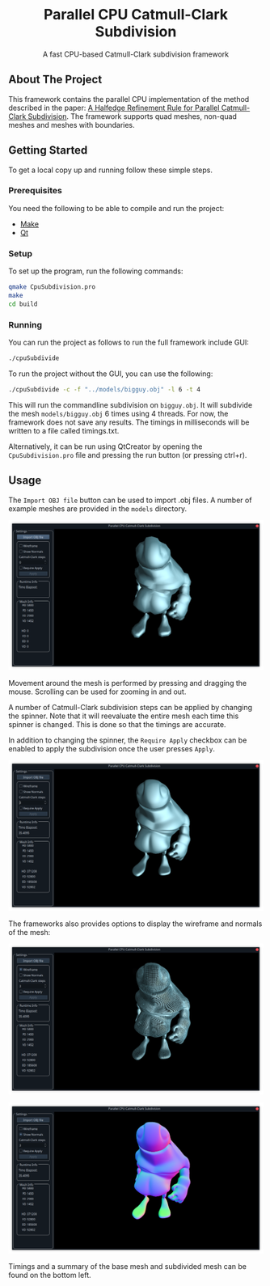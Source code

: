 <br />
<p align="center">
  <h1 align="center">Parallel CPU Catmull-Clark Subdivision</h1>

  <p align="center">
    A fast CPU-based Catmull-Clark subdivision framework
  </p>
</p>

## About The Project

This framework contains the parallel CPU implementation of the method described in the paper: [A Halfedge Refinement Rule for Parallel Catmull-Clark Subdivision](https://onlinelibrary.wiley.com/doi/10.1111/cgf.14381?af=R).
The framework supports quad meshes, non-quad meshes and meshes with boundaries.

## Getting Started

To get a local copy up and running follow these simple steps.

### Prerequisites

You need the following to be able to compile and run the project:

* [Make](https://www.gnu.org/software/make/)
* [Qt](https://www.qt.io/)

### Setup

To set up the program, run the following commands:
```sh
qmake CpuSubdivision.pro
make
cd build
```

### Running

You can run the project as follows to run the full framework include GUI:

```sh
./cpuSubdivide
```
To run the project without the GUI, you can use the following:
```sh
./cpuSubdivide -c -f "../models/bigguy.obj" -l 6 -t 4
```
This will run the commandline subdivision on `bigguy.obj`. It will subdivide the mesh `models/bigguy.obj` 6 times using 4 threads. For now, the framework does not save any results. The timings in milliseconds will be written to a file called timings.txt.

Alternatively, it can be run using QtCreator by opening the `CpuSubdivision.pro` file and pressing the run button (or pressing ctrl+r).

## Usage

The `Import OBJ file` button can be used to import .obj files. A number of example meshes are provided in the `models` directory.

![Object Loaded](screenshots/obj_loaded.png)

Movement around the mesh is performed by pressing and dragging the mouse. Scrolling can be used for zooming in and out.

A number of Catmull-Clark subdivision steps can be applied by changing the spinner. Note that it will reevaluate the entire mesh each time this spinner is changed. This is done so that the timings are accurate.

In addition to changing the spinner, the `Require Apply` checkbox can be enabled to apply the subdivision once the user presses `Apply`.

![Object Subdivided](screenshots/obj_subdivided.png)

The frameworks also provides options to display the wireframe and normals of the mesh:


![Object Wireframe](screenshots/obj_wireframe.png)


![Object Normals](screenshots/obj_normals.png)

Timings and a summary of the base mesh and subdivided mesh can be found on the bottom left.
